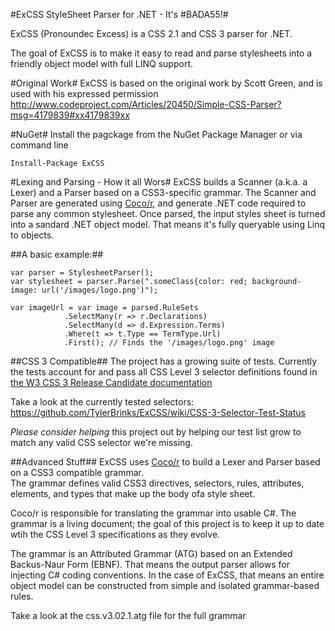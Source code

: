 #ExCSS StyleSheet Parser for .NET - It's \#BADA55!#

ExCSS (Pronoundec Excess) is a CSS 2.1 and CSS 3 parser for .NET.

The goal of ExCSS is to make it easy to read and parse stylesheets into a friendly object model with full LINQ support.

#Original Work#
ExCSS is based on the original work by Scott Green, and is used with his expressed permission
http://www.codeproject.com/Articles/20450/Simple-CSS-Parser?msg=4179839#xx4179839xx

#NuGet#
Install the pagckage from the NuGet Package Manager or via command line

	Install-Package ExCSS 

#Lexing and Parsing - How it all Wors#
ExCSS builds a Scanner (a.k.a. a Lexer) and a Parser based on a CSS3-specific grammar.  The Scanner and Parser
are generated using [Coco/r](http://www.ssw.uni-linz.ac.at/coco/), and generate .NET code required to parse any common
stylesheet.  Once parsed, the input styles sheet is turned into a sandard .NET object model.  That means it's
fully queryable using Linq to objects.

##A basic example:##

	var parser = StylesheetParser();
	var stylesheet = parser.Parse(".someClass{color: red; background-image: url('/images/logo.png')");
	
	var imageUrl = var image = parsed.RuleSets
                .SelectMany(r => r.Declarations)
                .SelectMany(d => d.Expression.Terms)
                .Where(t => t.Type == TermType.Url)
                .First(); // Finds the '/images/logo.png' image
				
##CSS 3 Compatible##
The project has a growing suite of tests.  Currently the tests account for and pass all CSS Level 3 selector definitions
found in [the W3 CSS 3 Release Candidate documentation](http://www.w3.org/TR/2001/CR-css3-selectors-20011113/)

Take a look at the currently tested selectors: https://github.com/TylerBrinks/ExCSS/wiki/CSS-3-Selector-Test-Status

*Please consider helping* this project out by helping our test list grow to match any valid CSS selector we're missing.

##Advanced Stuff##
ExCSS uses [Coco/r](http://http://ssw.jku.at/Coco/) to build a Lexer and Parser based on a CSS3 compatible grammar.  
The grammar defines valid CSS3 directives, selectors, rules, attributes, elements, and types that make up the body
ofa style sheet.

Coco/r is responsible for translating the grammar into usable C#.  The grammar is a living document; the goal of
this project is to keep it up to date wtih the CSS Level 3 specifications as they evolve.

The grammar is an Attributed Grammar (ATG) based on an Extended Backus-Naur Form (EBNF).  That means the output
parser allows for injecting C# coding conventions.  In the case of ExCSS, that means an entire object model can 
be constructed from simple and isolated grammar-based rules.

Take a look at the css.v3.02.1.atg file for the full grammar


